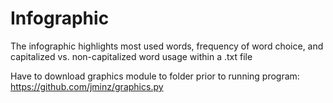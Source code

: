 # Infographic
The infographic highlights most used words, frequency of word choice, and capitalized vs. non-capitalized word usage within a .txt file

Have to download graphics module to folder prior to running program:
https://github.com/jminz/graphics.py
